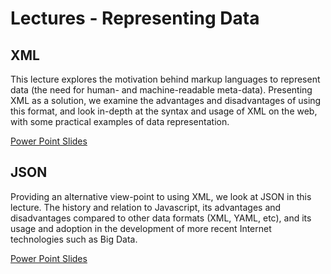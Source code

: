 Lectures - Representing Data
=================================

## XML

This lecture explores the motivation behind markup languages to represent data (the need for human- and machine-readable meta-data). Presenting XML as a solution, we examine the advantages and disadvantages of using this format, and look in-depth at the syntax and usage of XML on the web, with some practical examples of data representation.

<a href="xml.ppt" file="ppt"> Power Point Slides</a>

## JSON
Providing an alternative view-point to using XML, we look at JSON in this lecture. The history and relation to Javascript, its advantages and disadvantages compared to other data formats (XML, YAML, etc), and its usage and adoption in the development of more recent Internet technologies such as Big Data.

<a href="json.ppt" file="ppt"> Power Point Slides</a>

<!--

Workshop: Data design and exchange (git test)


### Readings
-
-->

